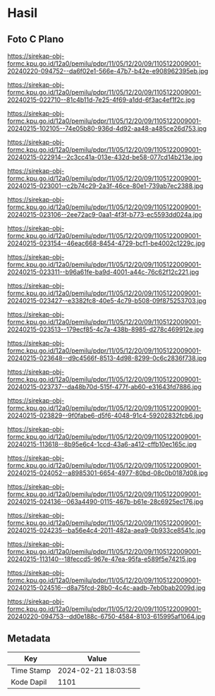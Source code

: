 # Hasil

## Foto C Plano

https://sirekap-obj-formc.kpu.go.id/12a0/pemilu/pdpr/11/05/12/20/09/1105122009001-20240220-094752--da6f02e1-566e-47b7-b42e-e908962395eb.jpg

https://sirekap-obj-formc.kpu.go.id/12a0/pemilu/pdpr/11/05/12/20/09/1105122009001-20240215-022710--81c4b11d-7e25-4f69-a1dd-6f3ac4ef1f2c.jpg

https://sirekap-obj-formc.kpu.go.id/12a0/pemilu/pdpr/11/05/12/20/09/1105122009001-20240215-102105--74e05b80-936d-4d92-aa48-a485ce26d753.jpg

https://sirekap-obj-formc.kpu.go.id/12a0/pemilu/pdpr/11/05/12/20/09/1105122009001-20240215-022914--2c3cc41a-013e-432d-be58-077cd14b213e.jpg

https://sirekap-obj-formc.kpu.go.id/12a0/pemilu/pdpr/11/05/12/20/09/1105122009001-20240215-023001--c2b74c29-2a3f-46ce-80e1-739ab7ec2388.jpg

https://sirekap-obj-formc.kpu.go.id/12a0/pemilu/pdpr/11/05/12/20/09/1105122009001-20240215-023106--2ee72ac9-0aa1-4f3f-b773-ec5593dd024a.jpg

https://sirekap-obj-formc.kpu.go.id/12a0/pemilu/pdpr/11/05/12/20/09/1105122009001-20240215-023154--46eac668-8454-4729-bcf1-be4002c1229c.jpg

https://sirekap-obj-formc.kpu.go.id/12a0/pemilu/pdpr/11/05/12/20/09/1105122009001-20240215-023311--b96a61fe-ba9d-4001-a44c-76c62f12c221.jpg

https://sirekap-obj-formc.kpu.go.id/12a0/pemilu/pdpr/11/05/12/20/09/1105122009001-20240215-023427--e3382fc8-40e5-4c79-b508-09f875253703.jpg

https://sirekap-obj-formc.kpu.go.id/12a0/pemilu/pdpr/11/05/12/20/09/1105122009001-20240215-023513--179ecf85-4c7a-438b-8985-d278c469912e.jpg

https://sirekap-obj-formc.kpu.go.id/12a0/pemilu/pdpr/11/05/12/20/09/1105122009001-20240215-023648--d9c4566f-8513-4d98-8299-0c6c2836f738.jpg

https://sirekap-obj-formc.kpu.go.id/12a0/pemilu/pdpr/11/05/12/20/09/1105122009001-20240215-023737--da48b70d-515f-477f-ab60-e31643fd7886.jpg

https://sirekap-obj-formc.kpu.go.id/12a0/pemilu/pdpr/11/05/12/20/09/1105122009001-20240215-023829--9f0fabe6-d5f6-4048-91c4-59202832fcb6.jpg

https://sirekap-obj-formc.kpu.go.id/12a0/pemilu/pdpr/11/05/12/20/09/1105122009001-20240215-113618--8b95e6c4-1ccd-43a6-a412-cffb10ec165c.jpg

https://sirekap-obj-formc.kpu.go.id/12a0/pemilu/pdpr/11/05/12/20/09/1105122009001-20240215-024052--a8985301-6654-4977-80bd-08c0b0187d08.jpg

https://sirekap-obj-formc.kpu.go.id/12a0/pemilu/pdpr/11/05/12/20/09/1105122009001-20240215-024136--063a4490-0115-467b-b61e-28c6925ec176.jpg

https://sirekap-obj-formc.kpu.go.id/12a0/pemilu/pdpr/11/05/12/20/09/1105122009001-20240215-024235--ba56e4c4-2011-482a-aea9-0b933ce8541c.jpg

https://sirekap-obj-formc.kpu.go.id/12a0/pemilu/pdpr/11/05/12/20/09/1105122009001-20240215-113140--18feccd5-967e-47ea-95fa-e589f5e74215.jpg

https://sirekap-obj-formc.kpu.go.id/12a0/pemilu/pdpr/11/05/12/20/09/1105122009001-20240215-024516--d8a75fcd-28b0-4c4c-aadb-7eb0bab2009d.jpg

https://sirekap-obj-formc.kpu.go.id/12a0/pemilu/pdpr/11/05/12/20/09/1105122009001-20240220-094753--dd0e188c-6750-4584-8103-615995af1064.jpg


## Metadata

| Key        | Value               |
| ---------- | ------------------- |
| Time Stamp | 2024-02-21 18:03:58 |
| Kode Dapil | 1101                |



